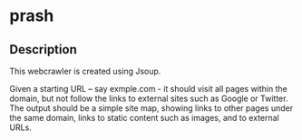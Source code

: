 # prash

## Description
This webcrawler is created using Jsoup.

Given a starting URL – say exmple.com - it should visit all pages within the domain, but not follow the links to external sites such as Google or Twitter.
The output should be a simple site map, showing links to other pages under the same domain, links to static content such as images, and to external URLs.
